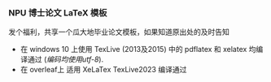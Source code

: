 ### NPU 博士论文 LaTeX 模板

发个福利，共享一个瓜大地毕业论文模板，如果知道原出处的及时告知
- 在 windows 10 上使用 TexLive (2013及2015) 中的 pdflatex 和 xelatex 均编译通过 (*编码均使用utf-8*).
- 在 overleaf上 适用 XeLaTex TexLive2023 编译通过

